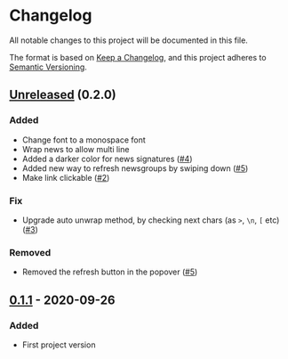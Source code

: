 # Changelog

All notable changes to this project will be documented in this file.

The format is based on [Keep a Changelog](https://keepachangelog.com/en/1.0.0/), and this project adheres to [Semantic Versioning](https://semver.org/spec/v2.0.0.html).

## [Unreleased] (0.2.0)

### Added

* Change font to a monospace font
* Wrap news to allow multi line 
* Added a darker color for news signatures ([#4](https://github.com/gastbob40/InfinityNews/issues/4))
* Added new way to refresh newsgroups by swiping down ([#5](https://github.com/gastbob40/InfinityNews/issues/5))
* Make link clickable ([#2](https://github.com/gastbob40/InfinityNews/issues/2))

### Fix

* Upgrade auto unwrap method, by checking next chars (as  `>`, `\n`, `[` etc) ([#3](https://github.com/gastbob40/InfinityNews/issues/3))

### Removed

* Removed the refresh button in the popover ([#5](https://github.com/gastbob40/InfinityNews/issues/5))

## [0.1.1] - 2020-09-26

### Added

* First project version

[Unreleased]: https://github.com/gastbob40/InfinityNews/compare/v0.1.1...master/
[0.1.1]: https://github.com/gastbob40/InfinityNews/releases/tag/v0.1.1
